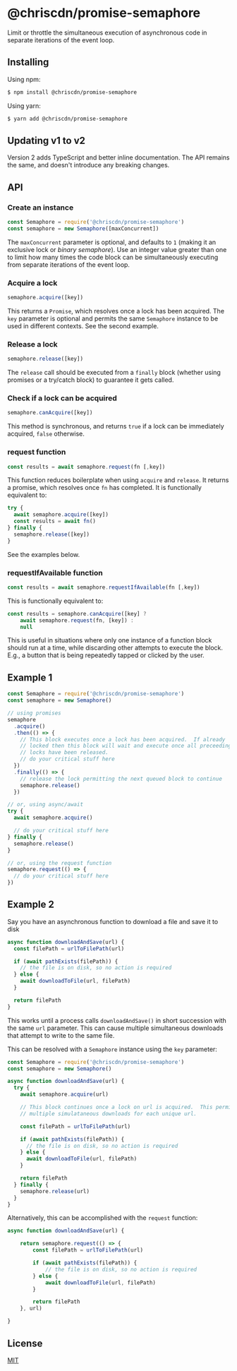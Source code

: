 # @chriscdn/promise-semaphore

Limit or throttle the simultaneous execution of asynchronous code in separate iterations of the event loop.

## Installing

Using npm:

```bash
$ npm install @chriscdn/promise-semaphore
```

Using yarn:

```bash
$ yarn add @chriscdn/promise-semaphore
```

## Updating v1 to v2

Version 2 adds TypeScript and better inline documentation. The API remains the same, and doesn't introduce any breaking changes.

## API

### Create an instance

```js
const Semaphore = require('@chriscdn/promise-semaphore')
const semaphore = new Semaphore([maxConcurrent])
```

The `maxConcurrent` parameter is optional, and defaults to `1` (making it an exclusive lock or _binary semaphore_). Use an integer value greater than one to limit how many times the code block can be simultaneously executing from separate iterations of the event loop.

### Acquire a lock

```js
semaphore.acquire([key])
```

This returns a `Promise`, which resolves once a lock has been acquired. The `key` parameter is optional and permits the same `Semaphore` instance to be used in different contexts. See the second example.

### Release a lock

```js
semaphore.release([key])
```

The `release` call should be executed from a `finally` block (whether using promises or a try/catch block) to guarantee it gets called.

### Check if a lock can be acquired

```js
semaphore.canAcquire([key])
```

This method is synchronous, and returns `true` if a lock can be immediately acquired, `false` otherwise.

### request function

```js
const results = await semaphore.request(fn [,key])
```

This function reduces boilerplate when using `acquire` and `release`. It returns a promise, which resolves once `fn` has completed. It is functionally equivalent to:

```js
try {
  await semaphore.acquire([key])
  const results = await fn()
} finally {
  semaphore.release([key])
}
```

See the examples below.

### requestIfAvailable function

```js
const results = await semaphore.requestIfAvailable(fn [,key])
```

This is functionally equivalent to:

```js
const results = semaphore.canAcquire([key] ?
	await semaphore.request(fn, [key]) :
	null
```

This is useful in situations where only one instance of a function block should run at a time, while discarding other attempts to execute the block. E.g., a button that is being repeatedly tapped or clicked by the user.

## Example 1

```js
const Semaphore = require('@chriscdn/promise-semaphore')
const semaphore = new Semaphore()

// using promises
semaphore
  .acquire()
  .then(() => {
    // This block executes once a lock has been acquired.  If already
    // locked then this block will wait and execute once all preceeding
    // locks have been released.
    // do your critical stuff here
  })
  .finally(() => {
    // release the lock permitting the next queued block to continue
    semaphore.release()
  })

// or, using async/await
try {
  await semaphore.acquire()

  // do your critical stuff here
} finally {
  semaphore.release()
}

// or, using the request function
semaphore.request(() => {
  // do your critical stuff here
})
```

## Example 2

Say you have an asynchronous function to download a file and save it to disk

```js
async function downloadAndSave(url) {
  const filePath = urlToFilePath(url)

  if (await pathExists(filePath)) {
    // the file is on disk, so no action is required
  } else {
    await downloadToFile(url, filePath)
  }

  return filePath
}
```

This works until a process calls `downloadAndSave()` in short succession with the same `url` parameter. This can cause multiple simultaneous downloads that attempt to write to the same file.

This can be resolved with a `Semaphore` instance using the `key` parameter:

```js
const Semaphore = require('@chriscdn/promise-semaphore')
const semaphore = new Semaphore()

async function downloadAndSave(url) {
  try {
    await semaphore.acquire(url)

    // This block continues once a lock on url is acquired.  This permits
    // multiple simulataneous downloads for each unique url.

    const filePath = urlToFilePath(url)

    if (await pathExists(filePath)) {
      // the file is on disk, so no action is required
    } else {
      await downloadToFile(url, filePath)
    }

    return filePath
  } finally {
    semaphore.release(url)
  }
}
```

Alternatively, this can be accomplished with the `request` function:

```js
async function downloadAndSave(url) {

	return semaphore.request(() => {
		const filePath = urlToFilePath(url)

		if (await pathExists(filePath)) {
			// the file is on disk, so no action is required
		} else {
			await downloadToFile(url, filePath)
		}

		return filePath
	}, url)

}
```

## License

[MIT](LICENSE)
